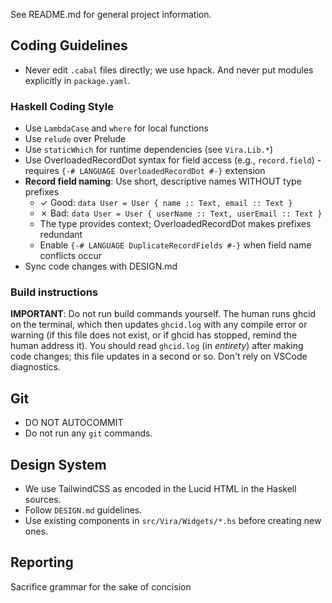 See README.md for general project information.

## Coding Guidelines

- Never edit `.cabal` files directly; we use hpack. And never put modules explicitly in `package.yaml`.

### Haskell Coding Style

- Use `LambdaCase` and `where` for local functions
- Use `relude` over Prelude
- Use `staticWhich` for runtime dependencies (see `Vira.Lib.*`)
- Use OverloadedRecordDot syntax for field access (e.g., `record.field`) - requires `{-# LANGUAGE OverloadedRecordDot #-}` extension
- **Record field naming**: Use short, descriptive names WITHOUT type prefixes
  - ✓ Good: `data User = User { name :: Text, email :: Text }`
  - ✗ Bad: `data User = User { userName :: Text, userEmail :: Text }`
  - The type provides context; OverloadedRecordDot makes prefixes redundant
  - Enable `{-# LANGUAGE DuplicateRecordFields #-}` when field name conflicts occur
- Sync code changes with DESIGN.md

### Build instructions

**IMPORTANT**: Do not run build commands yourself. The human runs ghcid on the terminal, which then updates `ghcid.log` with any compile error or warning (if this file does not exist, or if ghcid has stopped, remind the human address it). You should read `ghcid.log` (in _entirety_) after making code changes; this file updates in a second or so. Don't rely on VSCode diagnostics.

## Git

- DO NOT AUTOCOMMIT
- Do not run any `git` commands.

## Design System

- We use TailwindCSS as encoded in the Lucid HTML in the Haskell sources.
- Follow `DESIGN.md` guidelines.
- Use existing components in `src/Vira/Widgets/*.hs` before creating new ones.

## Reporting

Sacrifice grammar for the sake of concision
